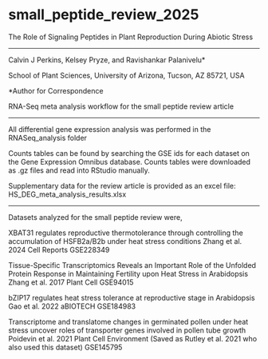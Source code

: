 # small_peptide_review_2025

The Role of Signaling Peptides in Plant Reproduction During Abiotic Stress

----------------

Calvin J Perkins, Kelsey Pryze, and Ravishankar Palanivelu*

School of Plant Sciences, University of Arizona, 
Tucson, AZ 85721, USA

*Author for Correspondence


RNA-Seq meta analysis workflow for the small peptide review article

----------------

All differential gene expression analysis was performed in the RNASeq_analysis folder

Counts tables can be found by searching the GSE ids for each dataset on the Gene Expression Omnibus database.
Counts tables were downloaded as .gz files and read into RStudio manually.

Supplementary data for the review article is provided as an excel file: HS_DEG_meta_analysis_results.xlsx

----------------

Datasets analyzed for the small peptide review were,

XBAT31 regulates reproductive thermotolerance through controlling the accumulation of HSFB2a/B2b under heat stress conditions
Zhang et al. 2024 Cell Reports
GSE228349

Tissue-Specific Transcriptomics Reveals an Important Role of the Unfolded Protein Response in Maintaining Fertility upon Heat Stress in Arabidopsis
Zhang et al. 2017 Plant Cell
GSE94015

bZIP17 regulates heat stress tolerance at reproductive stage in Arabidopsis
Gao et al. 2022 aBIOTECH
GSE184983

Transcriptome and translatome changes in germinated pollen under heat stress uncover roles of transporter genes involved in pollen tube growth
Poidevin et al. 2021 Plant Cell Environment (Saved as Rutley et al. 2021 who also used this dataset)
GSE145795

